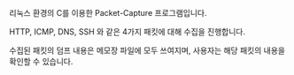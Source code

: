 리눅스 환경의 C를 이용한 Packet-Capture 프로그램입니다.

HTTP, ICMP, DNS, SSH 와 같은 4가지 패킷에 대해 수집을 진행합니다.

수집된 패킷의 덤프 내용은 메모장 파일에 모두 쓰여지며, 사용자는 해당 패킷의 내용을 확인할 수 있습니다.
